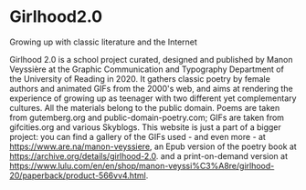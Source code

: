 # Girlhood2.0
Growing up with classic literature and the Internet

Girlhood 2.0 is a school project curated, designed and published by Manon Veyssière at the Graphic Communication and Typography Department of the University of Reading in 2020. It gathers classic poetry by female authors and animated GIFs from the 2000's web, and aims at rendering the experience of growing up as teenager with two different yet complementary cultures.
All the materials belong to the public domain. Poems are taken from gutemberg.org and public-domain-poetry.com; GIFs are taken from gifcities.org and various Skyblogs.
This website is just a part of a bigger project: you can find a gallery of the GIFs used - and even more - at https://www.are.na/manon-veyssiere, an Epub version of the poetry book at https://archive.org/details/girlhood-2.0. and a print-on-demand version at https://www.lulu.com/en/en/shop/manon-veyssi%C3%A8re/girlhood-20/paperback/product-566vv4.html.
